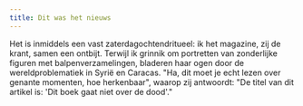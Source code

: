 ```yaml
---
title: Dit was het nieuws
---
```

Het is inmiddels een vast zaterdagochtendritueel: ik het magazine, zij de krant, samen een ontbijt. Terwijl ik grinnik om portretten van zonderlijke figuren met balpenverzamelingen, bladeren haar ogen door de wereldproblematiek in Syrië en Caracas. "Ha, dit moet je echt lezen over genante momenten, hoe herkenbaar", waarop zij antwoordt: "De titel van dit artikel is: 'Dit boek gaat niet over de dood'."
